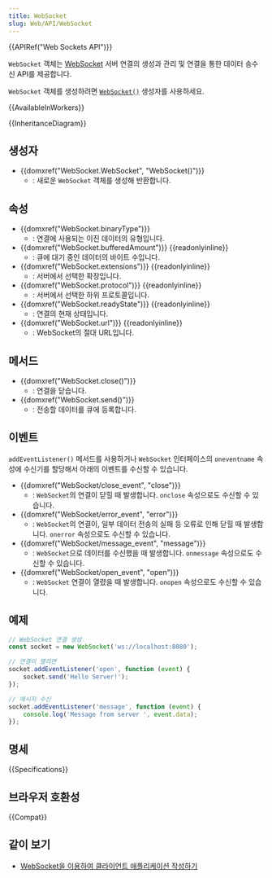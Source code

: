 ```yaml
---
title: WebSocket
slug: Web/API/WebSocket
---
```

{{APIRef("Web Sockets API")}}

`WebSocket` 객체는 [WebSocket](/ko/docs/Web/API/WebSockets_API) 서버 연결의 생성과 관리 및 연결을 통한 데이터 송수신 API를 제공합니다.

`WebSocket` 객체를 생성하려면 [`WebSocket()`](/ko/docs/Web/API/WebSocket/WebSocket) 생성자를 사용하세요.

{{AvailableInWorkers}}

{{InheritanceDiagram}}

## 생성자

- {{domxref("WebSocket.WebSocket", "WebSocket()")}}
  - : 새로운 `WebSocket` 객체를 생성해 반환합니다.

## 속성

- {{domxref("WebSocket.binaryType")}}
  - : 연결에 사용되는 이진 데이터의 유형입니다.
- {{domxref("WebSocket.bufferedAmount")}} {{readonlyinline}}
  - : 큐에 대기 중인 데이터의 바이트 수입니다.
- {{domxref("WebSocket.extensions")}} {{readonlyinline}}
  - : 서버에서 선택한 확장입니다.
- {{domxref("WebSocket.protocol")}} {{readonlyinline}}
  - : 서버에서 선택한 하위 프로토콜입니다.
- {{domxref("WebSocket.readyState")}} {{readonlyinline}}
  - : 연결의 현재 상태입니다.
- {{domxref("WebSocket.url")}} {{readonlyinline}}
  - : WebSocket의 절대 URL입니다.

## 메서드

- {{domxref("WebSocket.close()")}}
  - : 연결을 닫습니다.
- {{domxref("WebSocket.send()")}}
  - : 전송할 데이터를 큐에 등록합니다.

## 이벤트

`addEventListener()` 메서드를 사용하거나 `WebSocket` 인터페이스의 `oneventname` 속성에 수신기를 할당해서 아래의 이벤트를 수신할 수 있습니다.

- {{domxref("WebSocket/close_event", "close")}}
  - : `WebSocket`의 연결이 닫힐 때 발생합니다. `onclose` 속성으로도 수신할 수 있습니다.
- {{domxref("WebSocket/error_event", "error")}}
  - : `WebSocket`의 연결이, 일부 데이터 전송의 실패 등 오류로 인해 닫힐 때 발생합니다. `onerror` 속성으로도 수신할 수 있습니다.
- {{domxref("WebSocket/message_event", "message")}}
  - : `WebSocket`으로 데이터를 수신했을 때 발생합니다. `onmessage` 속성으로도 수신할 수 있습니다.
- {{domxref("WebSocket/open_event", "open")}}
  - : `WebSocket` 연결이 열렸을 때 발생합니다. `onopen` 속성으로도 수신할 수 있습니다.

## 예제

```js
// WebSocket 연결 생성
const socket = new WebSocket('ws://localhost:8080');

// 연결이 열리면
socket.addEventListener('open', function (event) {
    socket.send('Hello Server!');
});

// 메시지 수신
socket.addEventListener('message', function (event) {
    console.log('Message from server ', event.data);
});
```

## 명세

{{Specifications}}

## 브라우저 호환성

{{Compat}}

## 같이 보기

- [WebSocket을 이용하여 클라이언트 애플리케이션 작성하기](/ko/docs/Web/API/WebSockets_API/Writing_WebSocket_client_applications)
